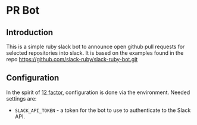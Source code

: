 PR Bot
======

Introduction
------------

This is a simple ruby slack bot to announce open github pull requests for
selected repositories into slack.  It is based on the examples found in the
repo https://github.com/slack-ruby/slack-ruby-bot.git


Configuration
-------------
In the spirit of [12 factor](https://12factor.net/config), configuration is
done via the environment.  Needed settings are:

  * `SLACK_API_TOKEN` - a token for the bot to use to authenticate to the Slack API.
